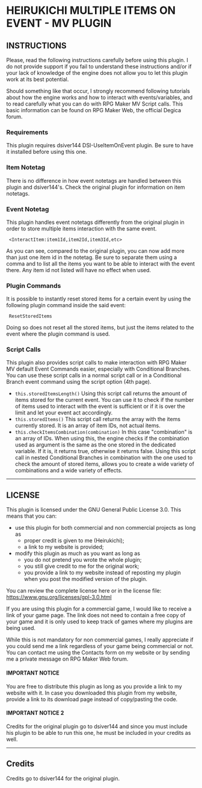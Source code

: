 # HEIRUKICHI MULTIPLE ITEMS ON EVENT - MV PLUGIN

## INSTRUCTIONS
Please, read the following instructions carefully before using this plugin.
I do not provide support if you fail to understand these instructions and/or if your lack of knowledge of the engine does not allow you to let this plugin work at its best potential.

Should something like that occur, I strongly recommend following tutorials about how the engine works and how to interact with events/variables, and to read carefully what you can do with RPG Maker MV Script calls.
This basic information can be found on RPG Maker Web, the official Degica forum.

### Requirements
 This plugin requires dsiver144 DSI-UseItemOnEvent plugin. Be sure to have it installed before using this one.

### Item Notetag
 There is no difference in how event notetags are handled between this plugin and dsiver144's. Check the original plugin for information on item notetags.

### Event Notetag
 This plugin handles event notetags differently from the original plugin in order to store multiple items interaction with the same event.
```
 <InteractItem:item1Id,item2Id,item3Id,etc>
```
 As you can see, compared to the original plugin, you can now add more than just one item id in the notetag. Be sure to separate them using a comma and to list all the items you want to be able to interact with the event there.
 Any item id not listed will have no effect when used.

### Plugin Commands
 It is possible to instantly reset stored items for a certain event by using the following plugin command inside the said event:
```
 ResetStoredItems
```
 Doing so does not reset all the stored items, but just the items related to the event where the plugin command is used.

### Script Calls
 This plugin also provides script calls to make interaction with RPG Maker MV default Event Commands easier, especially with Conditional Branches. You can use these script calls in a normal script call or in a Conditional Branch event command using the script option (4th page).

- ```this.storedItemsLength()``` 
  Using this script call returns the amount of items stored for the current event. You can use it to check if the number of items used to interact with the event is sufficient or if it is over the limit and let your event act accordingly.
- ```this.storedItems()```
  This script call returns the array with the items currently stored. It is an array of item IDs, not actual items.
- ```this.checkItemsCombination(combination)```
  In this case "combination" is an array of IDs. When using this, the engine checks if the combination used as argument is the same as the one stored in the dedicated variable. If it is, it returns true, otherwise it returns false. Using this script call in nested Conditional Branches in combination with the one used to check the amount of stored items, allows you to create a wide variety of combinations and a wide variety of effects.

---------------------------
## LICENSE

This plugin is licensed under the GNU General Public License 3.0. This means that you can:
- use this plugin for both commercial and non commercial projects as long as
  * proper credit is given to me (Heirukichi);
  * a link to my website is provided;
- modify this plugin as much as you want as long as
  * you do not pretend you wrote the whole plugin;
  * you still give credit to me for the original work;
  * you provide a link to my website instead of reposting my plugin when you post the modified version of the plugin.

You can review the complete license here or in the license file:
https://www.gnu.org/licenses/gpl-3.0.html

If you are using this plugin for a commercial game, I would like to receive a link of your game page. The link does not need to contain a free copy of your game and it is only used to keep track of games where my plugins are being used.

While this is not mandatory for non commercial games, I really appreciate if you could send me a link regardless of your game being commercial or not.
You can contact me using the Contacts form on my website or by sending me a private message on RPG Maker Web forum.

#### IMPORTANT NOTICE
You are free to distribute this plugin as long as you provide a link to my website with it. In case you downloaded this plugin from my website, provide a link to its download page instead of copy/pasting the code.

#### IMPORTANT NOTICE 2
Credits for the original plugin go to dsiver144 and since you must include his plugin to be able to run this one, he must be included in your credits as well.

---------------
## Credits
Credits go to dsiver144 for the original plugin.
